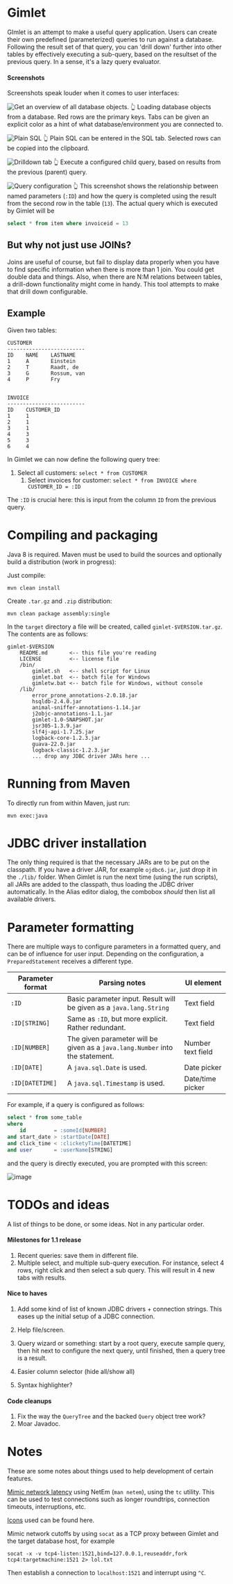 # Gimlet

GImlet is an attempt to make a useful query application. Users can create their
own predefined (parameterized) queries to run against a database. Following the
result set of that query, you can 'drill down' further into other tables by
effectively executing a sub-query, based on the resultset of the previous query.
In a sense, it's a lazy query evaluator.

#### Screenshots

Screenshots speak louder when it comes to user interfaces:

![Get an overview of all database objects.](https://i.imgur.com/AbcRMKh.png)
👆 Loading database objects from a database. Red rows are the primary keys. Tabs can be
given an explicit color as a hint of what database/environment you are connected
to.

![Plain SQL](https://i.imgur.com/2A2nnbi.png)
👆 Plain SQL can be entered in the SQL tab. Selected rows can be copied into the
clipboard.

![Drilldown tab](https://i.imgur.com/II4ThcY.png)
👆 Execute a configured child query, based on results from the previous (parent) query.

![Query configuration](https://i.imgur.com/hPkhugT.png)
👆 This screenshot shows the relationship between named parameters (`:ID`) and how the
query is completed using the result from the second row in the table (`13`). The actual
query which is executed by Gimlet will be

```sql
select * from item where invoiceid = 13
```

## But why not just use JOINs?

Joins are useful of course, but fail to display data properly when you have to
find specific information when there is more than 1 join. You could get double
data and things. Also, when there are N:M relations between tables, a drill-down
functionality might come in handy. This tool attempts to make that drill down
configurable.

## Example

Given two tables:

    CUSTOMER
    -------------------------
    ID    NAME    LASTNAME
    1     A       Einstein
    2     T       Raadt, de
    3     G       Rossum, van
    4     P       Fry


    INVOICE
    -------------------------
    ID    CUSTOMER_ID
    1     1
    2     1
    3     1
    4     3
    5     3
    6     4

In Gimlet we can now define the following query tree:

1. Select all customers: `select * from CUSTOMER`
   1. Select invoices for customer: `select * from INVOICE where CUSTOMER_ID = :ID`

The `:ID` is crucial here: this is input from the column `ID` from the previous query.

# Compiling and packaging

Java 8 is required. Maven must be used to build the sources and optionally build a
distribution (work in progress):

Just compile:

    mvn clean install

Create `.tar.gz` and `.zip` distribution:

    mvn clean package assembly:single

In the `target` directory a file will be created, called `gimlet-$VERSION.tar.gz`.
The contents are as follows:

    gimlet-$VERSION
		README.md       <-- this file you're reading
		LICENSE         <-- license file
		/bin/
			gimlet.sh   <-- shell script for Linux
			gimlet.bat  <-- batch file for Windows
			gimletw.bat <-- batch file for Windows, without console
		/lib/
			error_prone_annotations-2.0.18.jar
			hsqldb-2.4.0.jar
			animal-sniffer-annotations-1.14.jar
			j2objc-annotations-1.1.jar
			gimlet-1.0-SNAPSHOT.jar
			jsr305-1.3.9.jar
			slf4j-api-1.7.25.jar
			logback-core-1.2.3.jar
			guava-22.0.jar
			logback-classic-1.2.3.jar
			... drop any JDBC driver JARs here ...

# Running from Maven

To directly run from within Maven, just run:

    mvn exec:java

# JDBC driver installation

The only thing required is that the necessary JARs are to be put on the classpath.
If you have a driver JAR, for example `ojdbc6.jar`, just drop it in the `./lib/`
folder. When Gimlet is run the next time (using the run scripts), all JARs are
added to the classpath, thus loading the JDBC driver automatically.
In the Alias editor dialog, the combobox *should* then list all available drivers.

# Parameter formatting

There are multiple ways to configure parameters in a formatted query, and can be
of influence for user input. Depending on the configuration, a `PreparedStatement`
receives a different type.

Parameter format | Parsing notes | UI element
---------------- | ------------- | ----------
`:ID` | Basic parameter input. Result will be given as a `java.lang.String` | Text field
`:ID[STRING]` | Same as `:ID`, but more explicit. Rather redundant. | Text field
`:ID[NUMBER]` | The given parameter will be given as a `java.lang.Number` into the statement. | Number text field
`:ID[DATE]` | A `java.sql.Date` is used. | Date picker
`:ID[DATETIME]` | A `java.sql.Timestamp` is used. | Date/time picker

For example, if a query is configured as follows:

```sql
select * from some_table
where
    id         = :someId[NUMBER]
and start_date > :startDate[DATE]
and click_time < :clicketyTime[DATETIME]
and user       = :userName[STRING]
```

and the query is directly executed, you are prompted with this screen:

![image](http://i.imgur.com/bdV4fYQ.png)

# TODOs and ideas

A list of things to be done, or some ideas. Not in any particular order.

#### Milestones for 1.1 release

1. Recent queries: save them in different file.
1. Multiple select, and multiple sub-query execution. For instance, select 4 rows, right
   click and then select a sub query. This will result in 4 new tabs with results.

#### Nice to haves

1. Add some kind of list of known JDBC drivers + connection strings. This eases up the
   initial setup of a JDBC connection.
1. Help file/screen.

1. Query wizard or something: start by a root query, execute sample query, then hit next
to configure the next query, until finished, then a query tree is a result.
1. Easier column selector (hide all/show all)
1. Syntax highlighter?

#### Code cleanups

1. Fix the way the `QueryTree` and the backed `Query` object tree work?
1. Moar Javadoc.

# Notes

These are some notes about things used to help development of certain features.

[Mimic network latency](https://wiki.linuxfoundation.org/networking/netem) using NetEm (`man netem`),
using the `tc` utility. This can be used to test connections such as longer roundtrips, connection
timeouts, interruptions, etc.

[Icons](https://materialdesignicons.com/) used can be found here.

Mimic network cutoffs by using `socat` as a TCP proxy between Gimlet and
the target database host, for example

    socat -x -v tcp4-listen:1521,bind=127.0.0.1,reuseaddr,fork tcp4:targetmachine:1521 2> lol.txt

Then establish a connection to `localhost:1521` and interrupt using `^C`.

